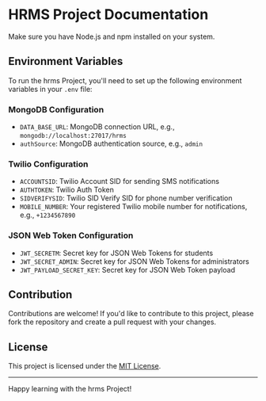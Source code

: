# HRMS Project Documentation

Make sure you have Node.js and npm installed on your system.
## Environment Variables

To run the hrms Project, you'll need to set up the following environment variables in your `.env` file:

### MongoDB Configuration
- `DATA_BASE_URL`: MongoDB connection URL, e.g., `mongodb://localhost:27017/hrms`
- `authSource`: MongoDB authentication source, e.g., `admin`

### Twilio Configuration
- `ACCOUNTSID`: Twilio Account SID for sending SMS notifications
- `AUTHTOKEN`: Twilio Auth Token
- `SIDVERIFYSID`: Twilio SID Verify SID for phone number verification
- `MOBILE_NUMBER`: Your registered Twilio mobile number for notifications, e.g., `+1234567890`

### JSON Web Token Configuration
- `JWT_SECRETM`: Secret key for JSON Web Tokens for students
- `JWT_SECRET_ADMIN`: Secret key for JSON Web Tokens for administrators
- `JWT_PAYLOAD_SECRET_KEY`: Secret key for JSON Web Token payload


## Contribution

Contributions are welcome! If you'd like to contribute to this project, please fork the repository and create a pull request with your changes.

## License

This project is licensed under the [MIT License](LICENSE).

---

Happy learning with the hrms Project!
